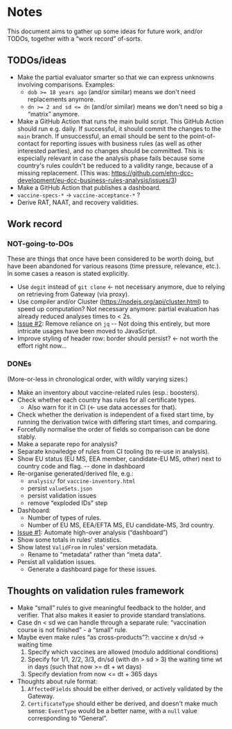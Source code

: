 # Notes

This document aims to gather up some ideas for future work, and/or TODOs, together with a “work record” of-sorts.


## TODOs/ideas

* Make the partial evaluator smarter so that we can express unknowns involving comparisons.
  Examples:
  * `dob >= 18 years ago` (and/or similar) means we don't need replacements anymore.
  * `dn >= 2 and sd <= dn` (and/or similar) means we don't need so big a “matrix” anymore.
* Make a GitHub Action that runs the main build script.
  This GitHub Action should run e.g. daily.
  If successful, it should commit the changes to the `main` branch.
  If unsuccessful, an email should be sent to the point-of-contact for reporting issues with business rules (as well as other interested parties), and no changes should be committed.
  This is especially relevant in case the analysis phase fails because some country's rules couldn't be reduced to a validity range, because of a missing replacement.
  (This was: https://github.com/ehn-dcc-development/eu-dcc-business-rules-analysis/issues/3)
* Make a GitHub Action that publishes a dashboard.
* `vaccine-specs-*` &rarr; `vaccine-acceptance-*` ?
* Derive RAT, NAAT, and recovery validities.


## Work record

### NOT-going-to-DOs

These are things that once have been considered to be worth doing, but have been abandoned for various reasons (time pressure, relevance, etc.).
In some cases a reason is stated explicitly.

* Use `degit` instead of `git clone` &larr; not necessary anymore, due to relying on retrieving from Gateway (via proxy).
* Use compiler and/or Cluster (https://nodejs.org/api/cluster.html) to speed up computation?
  Not necessary anymore: partial evaluation has already reduced analyses times to < 2s.
* [Issue #2](https://github.com/ehn-dcc-development/eu-dcc-business-rules-analysis/issues/2): Remove reliance on `jq` --
  Not doing this entirely, but more intricate usages have been moved to JavaScript.
* Improve styling of header row: border should persist?
  &larr; not worth the effort right now...


### DONEs

(More-or-less in chronological order, with wildly varying sizes:)

* Make an inventory about vaccine-related rules (esp.: boosters).
* Check whether each country has rules for all certificate types.
    * Also warn for it in CI (&larr; use data accesses for that).
* Check whether the derivation is independent of a fixed start time, by running the derivation twice with differing start times, and comparing.
* Forcefully normalise the order of fields so comparison can be done stably.
* Make a separate repo for analysis?
* Separate knowledge of rules from CI tooling (to re-use in analysis).
* Show EU status (EU MS, EEA member, candidate-EU MS, other) next to country code and flag. -- done in dashboard
* Re-organise generated/derived file, e.g.:
  * `analysis/` for `vaccine-inventory.html`
  * persist `valueSets.json`
  * persist validation issues
  * remove “exploded IDs” step
* Dashboard:
  * Number of types of rules.
  * Number of EU MS, EEA/EFTA MS, EU candidate-MS, 3rd country.
* [Issue #1](https://github.com/ehn-dcc-development/eu-dcc-business-rules-analysis/issues/1): Automate high-over analysis (“dashboard”)
* Show some totals in rules' statistics.
* Show latest `ValidFrom` in rules' version metadata.
  * Rename to “metadata” rather than “meta data”.
* Persist all validation issues.
  * Generate a dashboard page for these issues.


## Thoughts on validation rules framework

* Make “small” rules to give meaningful feedback to the holder, and verifier.
  That also makes it easier to provide standard translations.
* Case dn < sd we can handle through a separate rule: “vaccination course is not finished” - a “small” rule.
* Maybe even make rules “as cross-products”?: vaccine x dn/sd -> waiting time
    1. Specify which vaccines are allowed (modulo additional conditions)
    2. Specify for 1/1, 2/2, 3/3, dn/sd (with dn > sd > 3) the waiting time wt in days (such that now >= dt + wt days)
    3. Specify deviation from now <= dt + 365 days
* Thoughts about rule format:
    1. `AffectedFields` should be either derived, or actively validated by the Gateway.
    2. `CertificateType` should either be derived, and doesn't make much sense: `EventType` would be a better name, with a `null` value corresponding to “General”.

